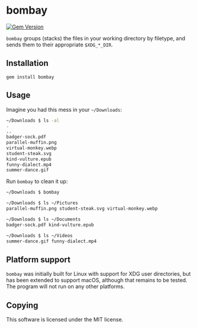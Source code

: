 # bombay

[![Gem Version](https://badge.fury.io/rb/bombay.svg)](https://badge.fury.io/rb/bombay)

`bombay` groups (stacks) the files in your working directory by
filetype, and sends them to their appropriate `$XDG_*_DIR`.

## Installation

```
gem install bombay
```

## Usage

Imagine you had this mess in your `~/Downloads`:

```bash
~/Downloads $ ls -al
.
..
badger-sock.pdf
parallel-muffin.png
virtual-monkey.webp
student-steak.svg
kind-vulture.epub
funny-dialect.mp4
summer-dance.gif
```

Run `bombay` to clean it up:

```bash
~/Downloads $ bombay

~/Downloads $ ls ~/Pictures
parallel-muffin.png student-steak.svg virtual-monkey.webp

~/Downloads $ ls ~/Documents
badger-sock.pdf kind-vulture.epub

~/Downloads $ ls ~/Videos
summer-dance.gif funny-dialect.mp4
```

## Platform support

`bombay` was initially built for Linux with support for XDG user
directories, but has been extended to support macOS, although that remains to
be tested. The program will not run on any other platforms.

## Copying

This software is licensed under the MIT license.
